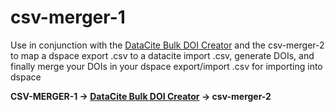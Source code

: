 # csv-merger-1 

Use in conjunction with the [DataCite Bulk DOI Creator](https://github.com/VIULibrary/datacite-bulk-doi-creator) and the csv-merger-2 to map a dspace export .csv to a datacite import .csv, generate DOIs, and finally merge your DOIs in your dspace export/import .csv for importing into dspace


**CSV-MERGER-1 &rarr; [DataCite Bulk DOI Creator](https://github.com/VIULibrary/datacite-bulk-doi-creator) &rarr; csv-merger-2**

